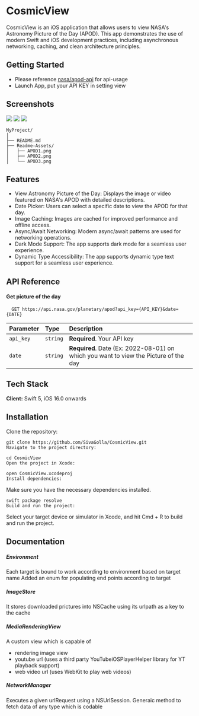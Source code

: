 # CosmicView

CosmicView is an iOS application that allows users to view NASA's Astronomy Picture of the Day (APOD). 
This app demonstrates the use of modern Swift and iOS development practices, including asynchronous networking, caching, and clean architecture principles.

## Getting Started

* Please reference [nasa/apod-api](https://github.com/nasa/apod-api) for api-usage
* Launch App, put your API KEY in setting view
 
## Screenshots
![](./Readme-Assets/APOD1.png)
![](./Readme-Assets/APOD2.png)
![](./Readme-Assets/APOD3.png)

```
MyProject/
│
├── README.md
├── Readme-Assets/
│   ├── APOD1.png
│   ├── APOD2.png
│   └── APOD3.png

```

## Features

* View Astronomy Picture of the Day: Displays the image or video featured on NASA's APOD with detailed descriptions.
* Date Picker: Users can select a specific date to view the APOD for that day.
* Image Caching: Images are cached for improved performance and offline access.
* Async/Await Networking: Modern async/await patterns are used for networking operations.
* Dark Mode Support: The app supports dark mode for a seamless user experience.
* Dynamic Type Accessibility: The app supports dynamic type text support for a seamless user experience.

## API Reference

#### Get picture of the day

```http
  GET https://api.nasa.gov/planetary/apod?api_key={API_KEY}&date={DATE}
```

| Parameter | Type     | Description                |
| :-------- | :------- | :------------------------- |
| `api_key` | `string` | **Required**. Your API key |
| `date`    | `string` | **Required**. Date (Ex: 2022-08-01) on which you want to view the Picture of the day |


## Tech Stack

**Client:** Swift 5, iOS 16.0 onwards

## Installation
Clone the repository:

```
git clone https://github.com/SivaGolla/CosmicView.git
Navigate to the project directory:
```

```
cd CosmicView
Open the project in Xcode:
```

```
open CosmicView.xcodeproj
Install dependencies:
```

Make sure you have the necessary dependencies installed.

```
swift package resolve
Build and run the project:
```

Select your target device or simulator in Xcode, and hit Cmd + R to build and run the project.

## Documentation

##### Environment
Each target is bound to work according to environment based on target name
Added an enum for populating end points according to target

##### ImageStore
It stores downloaded prictures into NSCache using its urlpath as a key to the cache

##### MediaRenderingView
A custom view which is capable of 
- rendering image view
- youtube url (uses a third party YouTubeiOSPlayerHelper library for YT playback support)
- web video url (uses WebKit to play web videos)

##### NetworkManager
Executes a given urlRequest using a NSUrlSession. Generaic method to fetch data of any type which is codable
